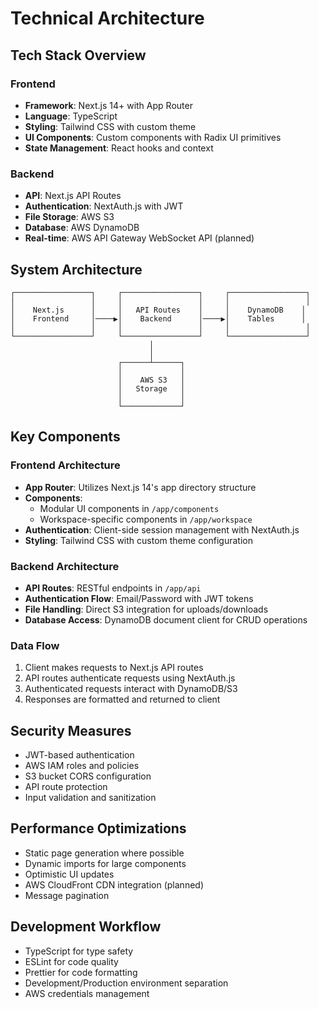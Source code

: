 # Technical Architecture

## Tech Stack Overview

### Frontend
- **Framework**: Next.js 14+ with App Router
- **Language**: TypeScript
- **Styling**: Tailwind CSS with custom theme
- **UI Components**: Custom components with Radix UI primitives
- **State Management**: React hooks and context

### Backend
- **API**: Next.js API Routes
- **Authentication**: NextAuth.js with JWT
- **File Storage**: AWS S3
- **Database**: AWS DynamoDB
- **Real-time**: AWS API Gateway WebSocket API (planned)

## System Architecture

```
┌─────────────────┐     ┌─────────────────┐     ┌─────────────────┐
│                 │     │                 │     │                 │
│    Next.js      │     │   API Routes    │     │    DynamoDB    │
│    Frontend     │────▶│    Backend      │────▶│    Tables      │
│                 │     │                 │     │                 │
└─────────────────┘     └─────────────────┘     └─────────────────┘
                               │
                               │
                        ┌──────┴──────┐
                        │             │
                        │    AWS S3   │
                        │   Storage   │
                        │             │
                        └─────────────┘
```

## Key Components

### Frontend Architecture
- **App Router**: Utilizes Next.js 14's app directory structure
- **Components**: 
  - Modular UI components in `/app/components`
  - Workspace-specific components in `/app/workspace`
- **Authentication**: Client-side session management with NextAuth.js
- **Styling**: Tailwind CSS with custom theme configuration

### Backend Architecture
- **API Routes**: RESTful endpoints in `/app/api`
- **Authentication Flow**: Email/Password with JWT tokens
- **File Handling**: Direct S3 integration for uploads/downloads
- **Database Access**: DynamoDB document client for CRUD operations

### Data Flow
1. Client makes requests to Next.js API routes
2. API routes authenticate requests using NextAuth.js
3. Authenticated requests interact with DynamoDB/S3
4. Responses are formatted and returned to client

## Security Measures

- JWT-based authentication
- AWS IAM roles and policies
- S3 bucket CORS configuration
- API route protection
- Input validation and sanitization

## Performance Optimizations

- Static page generation where possible
- Dynamic imports for large components
- Optimistic UI updates
- AWS CloudFront CDN integration (planned)
- Message pagination

## Development Workflow

- TypeScript for type safety
- ESLint for code quality
- Prettier for code formatting
- Development/Production environment separation
- AWS credentials management 